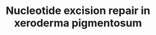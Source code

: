 ---
annotations:
- id: PW:0000130
  parent: regulatory pathway
  type: Pathway Ontology
  value: nucleotide excision repair pathway
- id: DOID:0050427
  parent: genetic disease
  type: Disease Ontology
  value: xeroderma pigmentosum
- id: PW:0000099
  parent: regulatory pathway
  type: Pathway Ontology
  value: DNA repair pathway
authors:
- Natalieh
- Fehrhart
description: This pathway describes the process of Nucleotide Excision Repair (NER)
  in Xeroderma Pigmentosum (XP).
last-edited: 2021-06-19
organisms:
- Homo sapiens
redirect_from:
- /index.php/Pathway:WP5114
- /instance/WP5114
- /instance/WP5114_rr119169
revision: r119169
schema-jsonld:
- '@context': https://schema.org/
  '@id': https://wikipathways.github.io/pathways/WP5114.html
  '@type': Dataset
  creator:
    '@type': Organization
    name: WikiPathways
  description: This pathway describes the process of Nucleotide Excision Repair (NER)
    in Xeroderma Pigmentosum (XP).
  keywords:
  - BRCA1
  - CCNH
  - 'CDK7 '
  - CETN2
  - CHD1L (ALC1)
  - CSN (COP9)
  - CUL4A
  - CUL4B
  - DDB1
  - ERCC6
  - ERCC6 (CSB)
  - ERCC8 (CSA)
  - HMGN1
  - Histone H2A
  - Histone H3
  - Histone H4
  - LIG1
  - LIG3
  - MNAT1
  - PARP1
  - PCNA
  - POLD1
  - POLD2
  - POLD3
  - POLD4
  - POLE
  - POLE2
  - POLE3
  - POLE4
  - POLH
  - POLK
  - RAD18
  - RAD23A
  - RAD23B
  - RBX1
  - RFC1
  - RFC2
  - RFC3
  - RFC4
  - RFC5
  - RPA1
  - RPA2
  - RPA3
  - SLX4
  - SLX4IP
  - TTDA/GTF2H5
  - USP7
  - UVSSA
  - XAB2
  - XPA
  - XPB/ERCC3
  - XPC
  - XPD/ERCC2
  - XPE (DDB2)
  - XPF/ERCC1
  - XPG/ERCC4
  - XRCC1
  - p34 /GTF2H3
  - p44/GTF2H2
  - p52/GTF2H4
  - p62/GTF2H1
  license: CC0
  name: 'Nucleotide excision repair in xeroderma pigmentosum '
seo: CreativeWork
title: 'Nucleotide excision repair in xeroderma pigmentosum '
wpid: WP5114
---